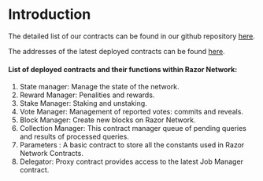 # Introduction

The detailed list of our contracts can be found in our github repository [here](https://github.com/razor-network/contracts).

The addresses of the latest deployed contracts can be found [here](https://github.com/razor-network/contracts/blob/v1.0.1-incentnet-phase2/deployed/skale/addresses.json).

#### List of deployed contracts and their functions within Razor Network:

1. State manager: Manage the state of the network.
2. Reward Manager: Penalities and rewards.
3. Stake Manager: Staking and unstaking.
4. Vote Manager: Management of reported votes: commits and reveals.
5. Block Manager: Create new blocks on Razor Network.
6. Collection Manager: This contract manager queue of pending queries and results of processed queries.
7. Parameters : A basic contract to store all the constants used in Razor Network Contracts.
8. Delegator: Proxy contract provides access to the latest Job Manager contract.
